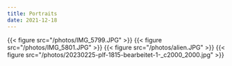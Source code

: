 ```yaml
---
title: Portraits
date: 2021-12-18
---
```


{{< figure src="/photos/IMG_5799.JPG" >}}
{{< figure src="/photos/IMG_5801.JPG" >}}
{{< figure src="/photos/alien.JPG" >}}
{{< figure src="/photos/20230225-plf-1815-bearbeitet-1-_c2000_2000.jpg" >}}
